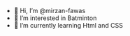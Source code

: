 - 👋 Hi, I’m @mirzan-fawas
- 👀 I’m interested in Batminton
- 🌱 I’m currently learning Html and CSS


<!---
mirzan-fawas/mirzan-fawas is a ✨ special ✨ repository because its `README.md` (this file) appears on your GitHub profile.
You can click the Preview link to take a look at your changes.
--->
